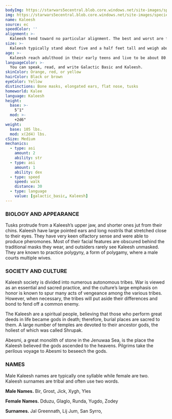 ```yaml
---
bodyImg: https://starwars5ecentral.blob.core.windows.net/site-images/species/species_kaleesh.png
img: https://starwars5ecentral.blob.core.windows.net/site-images/species/species_kaleesh.png
name: Kaleesh
source: ec
speedColor: ''
alignment: >-
  Kaleesh tend toward no particular alignment. The best and worst are found among them.
size: >-
  Kaleesh typically stand about five and a half feet tall and weigh about 140 lbs. Regardless of your position in that range, your size is Medium.
age: >-
  Kaleesh reach adulthood in their early teens and live to be about 80.
languageColor: >-
  You can speak, read, and write Galactic Basic and Kaleesh. 
skinColor: Orange, red, or yellow
hairColor: Black or brown
eyeColor: Yellow
distinctions: Bone masks, elongated ears, flat nose, tusks
homeworld: Kalee
language: Kaleesh
height:
  base: >-
    5’1"
  mod: >-
    +2d6"
weight:
  base: 105 lbs.
  mod: x(2d4) lbs.
cSize: Medium
mechanics:
  - type: asi
    amount: 2
    ability: str
  - type: asi
    amount: 1
    ability: dex
  - type: speed
    speed: walk
    distance: 30
  - type: language
    value: [galactic_basic, Kaleesh]
---
```

### BIOLOGY AND APPEARANCE
Tusks protrude from a Kaleesh’s upper jaw, and shorter ones jut from their chins. Kaleesh have large pointed ears and long nostrils that stretched close to their eyes. They have very keen olfactory sense and were able to produce pheromones. Most of their facial features are obscured behind the traditional masks they wear, and outsiders rarely see Kaleesh unmasked. They are known to practice polygyny, a form of polygamy, where a male courts multiple wives.

### SOCIETY AND CULTURE
Kaleesh society is divided into numerous autonomous tribes. War is viewed as an essential and sacred practice, and the culture’s large emphasis on honor is known to spur many acts of vengeance among the various tribes. However, when necessary, the tribes will put aside their differences and bond to fend off a common enemy.

The Kaleesh are a spiritual people, believing that those who perform great deeds in life became gods in death; therefore, burial places are sacred to them. A large number of temples are devoted to their ancestor gods, the holiest of which was called Shrupak.

Abesmi, a great monolith of stone in the Jenuwaa Sea, is the place the Kaleesh believed the gods ascended to the heavens. Pilgrims take the perilous voyage to Abesmi to beseech the gods.

### NAMES
Male Kaleesh names are typically one syllable while female are two. Kaleesh surnames are tribal and often use two words.

__Male Names.__ Bir, Grost, Jick, Xygh, Yles

__Female Names.__ Dduzu, Glaglo, Runda, Yugdo, Zodey

__Surnames.__ Jal Greennath, Lij Jum, San Syrro,



    